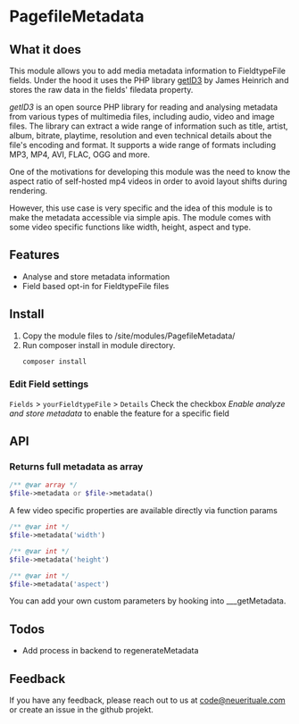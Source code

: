# PagefileMetadata

## What it does

This module allows you to add media metadata information to FieldtypeFile fields. Under the hood it uses the PHP library [getID3](https://github.com/JamesHeinrich/getID3) by James Heinrich and stores the raw data in the fields' filedata property.

*getID3* is an open source PHP library for reading and analysing metadata from various types of multimedia files, including audio, video and image files. The library can extract a wide range of information such as title, artist, album, bitrate, playtime, resolution and even technical details about the file's encoding and format. It supports a wide range of formats including MP3, MP4, AVI, FLAC, OGG and more.

One of the motivations for developing this module was the need to know the aspect ratio of self-hosted mp4 videos in order to avoid layout shifts during rendering.

However, this use case is very specific and the idea of this module is to make the metadata accessible via simple apis. The module comes with some video specific functions like width, height, aspect and type.

## Features
- Analyse and store metadata information
- Field based opt-in for FieldtypeFile files

## Install
1. Copy the module files to /site/modules/PagefileMetadata/
2. Run composer install in module directory.
   ```bash
   composer install
   ```

### Edit Field settings
`Fields` > `yourFieldtypeFile` > `Details`
Check the checkbox *Enable analyze and store metadata* to enable the feature for a specific field

## API

### Returns full metadata as array
```php
/** @var array */
$file->metadata or $file->metadata()
```
 
A few video specific properties are available directly via function params
```php
/** @var int */
$file->metadata('width')

/** @var int */
$file->metadata('height')

/** @var int */
$file->metadata('aspect')
```

You can add your own custom parameters by hooking into ___getMetadata.

## Todos
- Add process in backend to regenerateMetadata

## Feedback
If you have any feedback, please reach out to us at [code@neuerituale.com](mailto:code@neuerituale.com) or create an issue in the github projekt.